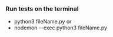 ### Run tests on the terminal

-   python3 fileName.py
    or
-   nodemon --exec python3 fileName.py
